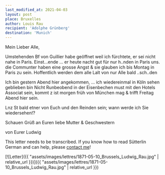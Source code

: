 ```yaml
---
last_modified_at: 2021-04-03
layout: post
place: Bruxelles
author: Louis Rau
recipient: 'Adolphe Grünberg'
destination: 'Munich'
---
```



Mein Lieber Alle,

Umstehenden Bf von Guillier habe geöffnet
weil ich fürchtete, er sei nicht nahe in Paris. Einst...ende
... er heute nacht gut für nur h..nden in Paris uns. die
Communter haben eine grosse Angst & sie glauben ich
bis Montag in Paris zu sein. Hoffentlich werden dem
alle Lalt von nur Alle bald ..sch..den

Ich bin gestern Abend hier angekommen,
... ich wiedereinmal in Köln sehen geblieben bin
Nicht Runbeobend in der Eisenbechen must mit den Hotels
Associat sein, kommt z ist morgen früh von München mag
& trifft Freitag Abend hier sein.

Lnz St bald etner von Euch und den
Reinden sein; wann werde ich Sie wiedersehen!?

Schauen Grüß an Euren liebe Mutter & Geschwestern



von Eurer Ludwig




This letter needs to be transcribed. If you know how to read Sütterlin German
and can help, please [contact me](mailto:raphink@gmail.com)!

[![Letter]({{ "assets/images/lettres/1871-05-10_Brussels_Ludwig_Rau.jpg" | relative_url }})]({{ "assets/images/lettres/1871-05-10_Brussels_Ludwig_Rau.jpg" | relative_url }})
